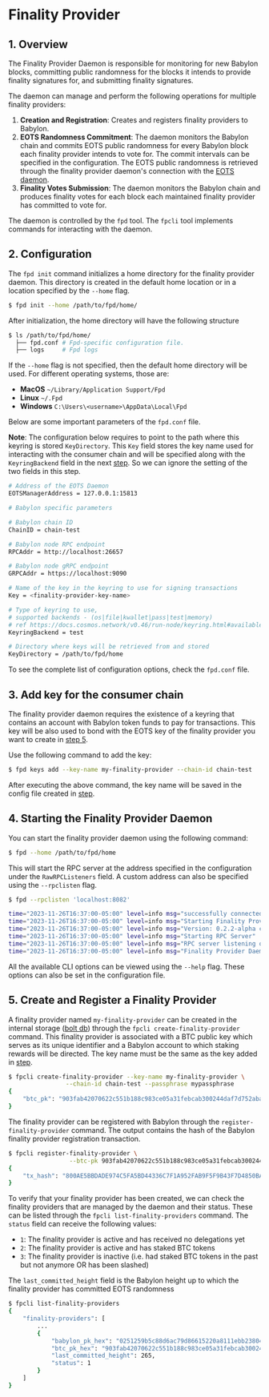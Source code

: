 # Finality Provider

## 1. Overview

The Finality Provider Daemon is responsible for
monitoring for new Babylon blocks,
committing public randomness for the blocks it
intends to provide finality signatures for, and
submitting finality signatures.

The daemon can manage and perform the following operations for multiple
finality providers:
1. **Creation and Registration**: Creates and registers finality 
   providers to Babylon.
2. **EOTS Randomness Commitment**: The daemon monitors the Babylon chain and
   commits EOTS public randomness for every Babylon block each
   finality provider intends to vote for. The commit intervals can be specified
   in the configuration.
   The EOTS public randomness is retrieved through the finality provider daemon's
   connection with the [EOTS daemon](eots.md).
3. **Finality Votes Submission**: The daemon monitors the Babylon chain
   and produces finality votes for each block each maintained finality provider
   has committed to vote for.

The daemon is controlled by the `fpd` tool.
The `fpcli` tool implements commands for interacting with the daemon.

## 2. Configuration

The `fpd init` command initializes a home directory for the
finality provider daemon.
This directory is created in the default home location or in a
location specified by the `--home` flag.

```bash
$ fpd init --home /path/to/fpd/home/
```

After initialization, the home directory will have the following structure

```bash
$ ls /path/to/fpd/home/
  ├── fpd.conf # Fpd-specific configuration file.
  ├── logs     # Fpd logs
```

If the `--home` flag is not specified, then the default home directory
will be used. For different operating systems, those are:

- **MacOS** `~/Library/Application Support/Fpd`
- **Linux** `~/.Fpd`
- **Windows** `C:\Users\<username>\AppData\Local\Fpd`

Below are some important parameters of the `fpd.conf` file.

**Note**:
The configuration below requires to point to the path where this keyring is stored `KeyDirectory`.
This `Key` field stores the key name used for interacting with the consumer chain
and will be specified along with the `KeyringBackend` field in the next [step](#3-add-key-for-the-consumer-chain).
So we can ignore the setting of the two fields in this step.

```bash
# Address of the EOTS Daemon
EOTSManagerAddress = 127.0.0.1:15813

# Babylon specific parameters

# Babylon chain ID
ChainID = chain-test

# Babylon node RPC endpoint
RPCAddr = http://localhost:26657

# Babylon node gRPC endpoint
GRPCAddr = https://localhost:9090

# Name of the key in the keyring to use for signing transactions
Key = <finality-provider-key-name>

# Type of keyring to use,
# supported backends - (os|file|kwallet|pass|test|memory)
# ref https://docs.cosmos.network/v0.46/run-node/keyring.html#available-backends-for-the-keyring
KeyringBackend = test

# Directory where keys will be retrieved from and stored
KeyDirectory = /path/to/fpd/home
```

To see the complete list of configuration options, check the `fpd.conf` file.

## 3. Add key for the consumer chain

The finality provider daemon requires the existence of a keyring that contains
an account with Babylon token funds to pay for transactions.
This key will be also used to bond
with the EOTS key of the finality provider you want to create in [step 5](#5-create-and-register-a-finality-provider).

Use the following command to add the key:

```bash
$ fpd keys add --key-name my-finality-provider --chain-id chain-test
```

After executing the above command, the key name will be saved in the config file
created in [step](#2-configuration).

## 4. Starting the Finality Provider Daemon

You can start the finality provider daemon using the following command:

```bash
$ fpd --home /path/to/fpd/home
```

This will start the RPC server at the address specified in the configuration under
the `RawRPCListeners` field. A custom address can also be specified using
the `--rpclisten` flag.

```bash
$ fpd --rpclisten 'localhost:8082'

time="2023-11-26T16:37:00-05:00" level=info msg="successfully connected to a remote EOTS manager at 127.0.0.1:8081"
time="2023-11-26T16:37:00-05:00" level=info msg="Starting Finality Provider App"
time="2023-11-26T16:37:00-05:00" level=info msg="Version: 0.2.2-alpha commit=, build=production, logging=default, debuglevel=info"
time="2023-11-26T16:37:00-05:00" level=info msg="Starting RPC Server"
time="2023-11-26T16:37:00-05:00" level=info msg="RPC server listening on 127.0.0.1:8082"
time="2023-11-26T16:37:00-05:00" level=info msg="Finality Provider Daemon is fully active!"
```

All the available CLI options can be viewed using the `--help` flag. These options
can also be set in the configuration file.

## 5. Create and Register a Finality Provider

A finality provider named `my-finality-provider` can be created in the internal
storage ([bolt db](https://github.com/etcd-io/bbolt))
through the `fpcli create-finality-provider` command.
This finality provider is associated with a BTC public key which
serves as its unique identifier and
a Babylon account to which staking rewards will be directed.
The key name must be the same as the key added in [step](#3-add-key-for-the-consumer-chain).

```bash
$ fpcli create-finality-provider --key-name my-finality-provider \
                --chain-id chain-test --passphrase mypassphrase
{
    "btc_pk": "903fab42070622c551b188c983ce05a31febcab300244daf7d752aba2173e786"
}
```

The finality provider can be registered with Babylon through
the `register-finality-provider` command.
The output contains the hash of the Babylon
finality provider registration transaction.

```bash
$ fpcli register-finality-provider \
                 --btc-pk 903fab42070622c551b188c983ce05a31febcab300244daf7d752aba
{
    "tx_hash": "800AE5BBDADE974C5FA5BD44336C7F1A952FAB9F5F9B43F7D4850BA449319BAA"
}
```

To verify that your finality provider has been created,
we can check the finality providers that are managed by the daemon and their status.
These can be listed through the `fpcli list-finality-providers` command.
The `status` field can receive the following values:

- `1`: The finality provider is active and has received no delegations yet
- `2`: The finality provider is active and has staked BTC tokens
- `3`: The finality provider is inactive (i.e. had staked BTC tokens in the past but not
  anymore OR has been slashed)
 
The `last_committed_height` field is the Babylon height up to which the finality provider
has committed EOTS randomness

```bash
$ fpcli list-finality-providers
{
    "finality-providers": [
        ...
        {
            "babylon_pk_hex": "0251259b5c88d6ac79d86615220a8111ebb238047df0689357274f004fba3e5a89",
            "btc_pk_hex": "903fab42070622c551b188c983ce05a31febcab300244daf7d752aba2173e786",
            "last_committed_height": 265,
            "status": 1
        }
    ]
}
```
